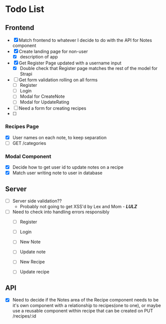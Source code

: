 # Todo List

## Frontend
- [x] Match frontend to whatever I decide to do with the API for Notes component
- [x] Create landing page for non-user
  - [x] description of app
- [x] Get Register Page updated with a username input
  - [x] Double check that Register page matches the rest of the model for Strapi
- [ ] Get form validation rolling on all forms
  - [ ] Register
  - [ ] Login
  - [ ] Modal for CreateNote
  - [ ] Modal for UpdateRating
- [ ] Need a form for creating recipes
- [ ] 


### Recipes Page
- [x] User names on each note, to keep separation
- [ ] GET /categories

### Modal Component
- [x] Decide how to get user id to update notes on a recipe
- [x] Match user writing note to user in database

## Server
- [ ] Server side validation??
  - Probably not going to get XSS'd by Lex and Mom - ***LULZ***
- [ ] Need to check into handling errors responsibly
  - [ ] Register
  - [ ] Login
  - [ ] New Note
  - [ ] Update note
  - [ ] New Recipe
  - [ ] Update recipe


## API
- [x] Need to decide if the Notes area of the Recipe component needs to be it's own component with a relationship to recipes(one to one), or maybe use a reusable component within recipe that can be created on PUT /recipes/:id